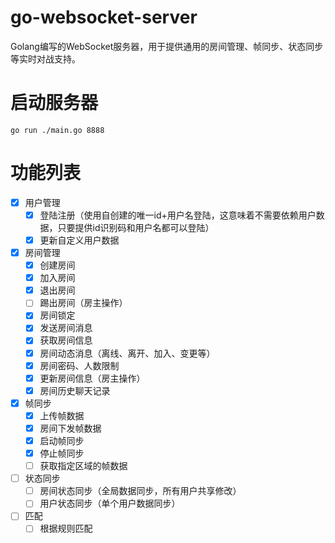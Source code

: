 # go-websocket-server
Golang编写的WebSocket服务器，用于提供通用的房间管理、帧同步、状态同步等实时对战支持。

# 启动服务器
```shell
go run ./main.go 8888
```

# 功能列表
- [x] 用户管理
    - [x] 登陆注册（使用自创建的唯一id+用户名登陆，这意味着不需要依赖用户数据，只要提供id识别码和用户名都可以登陆） 
    - [x] 更新自定义用户数据
- [x] 房间管理
    - [x] 创建房间
    - [x] 加入房间
    - [x] 退出房间
    - [ ] 踢出房间（房主操作）
    - [x] 房间锁定
    - [x] 发送房间消息
    - [x] 获取房间信息
    - [x] 房间动态消息（离线、离开、加入、变更等）
    - [x] 房间密码、人数限制
    - [x] 更新房间信息（房主操作）
    - [x] 房间历史聊天记录
- [x] 帧同步
    - [x] 上传帧数据
    - [x] 房间下发帧数据
    - [x] 启动帧同步
    - [x] 停止帧同步
    - [ ] 获取指定区域的帧数据
- [ ] 状态同步
    - [ ] 房间状态同步（全局数据同步，所有用户共享修改）
    - [ ] 用户状态同步（单个用户数据同步）
- [ ] 匹配
    - [ ] 根据规则匹配